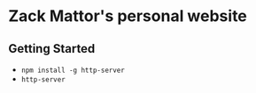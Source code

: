 Zack Mattor's personal website
===================

## Getting Started

 - `npm install -g http-server`
 - `http-server`
